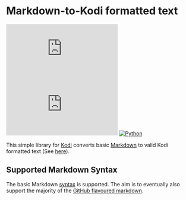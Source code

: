 # Markdown-to-Kodi formatted text
[![GitHub release (latest by date)](https://img.shields.io/github/v/release/retrospect-addon/script.module.markdown)](https://github.com/retrospect-addon/script.module.markdown/releases)
[![License](https://img.shields.io/github/license/retrospect-addon/script.module.markdown)](https://github.com/retrospect-addon/script.module.markdown/blob/master/LICENSE.md)
[![Python](https://img.shields.io/badge/python-2.7%20%7C%203.6%2D-3.8-blue?logo=python)](https://kodi.tv/article/attention-addon-developers-migration-python-3)

This simple library for [Kodi](https://kodi.tv) converts basic [Markdown](https://daringfireball.net/projects/markdown) to valid Kodi formatted text (See [here](https://kodi.wiki/view/Label_Formatting)).

## Supported Markdown Syntax
The basic Markdown [syntax](https://daringfireball.net/projects/markdown/syntax) is supported. The aim is to eventually also support the majority of the [GitHub flavoured markdown](https://github.github.com/gfm/).
